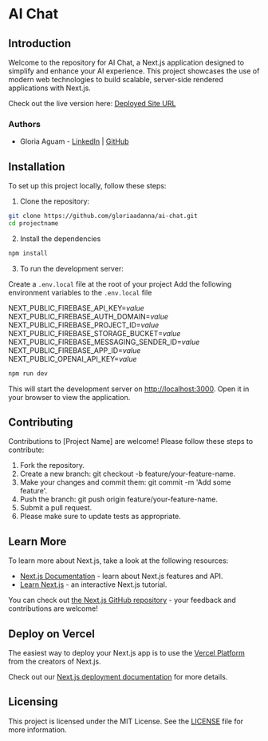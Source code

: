 # AI Chat

## Introduction

Welcome to the repository for AI Chat, a Next.js application designed to simplify and enhance your AI experience. This project showcases the use of modern web technologies to build scalable, server-side rendered applications with Next.js.

Check out the live version here: [Deployed Site URL](https://ai-chat-git-main-glorias-projects-2b18aaef.vercel.app/)

### Authors

- Gloria Aguam - [LinkedIn](https://www.linkedin.com/in/gloria-agwam-8480241b3?trk=contact-info) | [GitHub](https://github.com/gloriaadanna)

## Installation

To set up this project locally, follow these steps:

1. Clone the repository:

```bash
git clone https://github.com/gloriaadanna/ai-chat.git
cd projectname
```

2. Install the dependencies

```bash
npm install

```

3. To run the development server:

Create a `.env.local` file at the root of your project
Add the following environment variables to the `.env.local` file

NEXT_PUBLIC_FIREBASE_API_KEY=*value*
NEXT_PUBLIC_FIREBASE_AUTH_DOMAIN=*value*
NEXT_PUBLIC_FIREBASE_PROJECT_ID=*value*
NEXT_PUBLIC_FIREBASE_STORAGE_BUCKET=*value*
NEXT_PUBLIC_FIREBASE_MESSAGING_SENDER_ID=*value*
NEXT_PUBLIC_FIREBASE_APP_ID=*value*
NEXT_PUBLIC_OPENAI_API_KEY=*value*

```bash
npm run dev

```
This will start the development server on [http://localhost:3000](http://localhost:3000). Open it in your browser to view the application.

## Contributing

Contributions to [Project Name] are welcome! Please follow these steps to contribute:

1. Fork the repository.
2. Create a new branch: git checkout -b feature/your-feature-name.
3. Make your changes and commit them: git commit -m 'Add some feature'.
4. Push the branch: git push origin feature/your-feature-name.
5. Submit a pull request.
6. Please make sure to update tests as appropriate.

## Learn More

To learn more about Next.js, take a look at the following resources:

- [Next.js Documentation](https://nextjs.org/docs) - learn about Next.js features and API.
- [Learn Next.js](https://nextjs.org/learn) - an interactive Next.js tutorial.

You can check out [the Next.js GitHub repository](https://github.com/vercel/next.js/) - your feedback and contributions are welcome!

## Deploy on Vercel

The easiest way to deploy your Next.js app is to use the [Vercel Platform](https://vercel.com/new?utm_medium=default-template&filter=next.js&utm_source=create-next-app&utm_campaign=create-next-app-readme) from the creators of Next.js.

Check out our [Next.js deployment documentation](https://nextjs.org/docs/deployment) for more details.

## Licensing
This project is licensed under the MIT License. See the [LICENSE](https://github.com/gloriaadanna/ai-chat/blob/main/LICENSE.md) file for more information.

